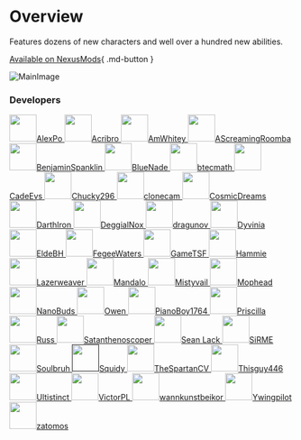# Overview

Features dozens of new characters and well over a hundred new abilities.

[Available on NexusMods](https://www.nexusmods.com/starwarsbattlefront22017/mods/7592){ .md-button }

![MainImage](https://staticdelivery.nexusmods.com/mods/2229/images/7592/7592-1674924853-1190615040.png)

### Developers

<a class="devs" href="https://www.nexusmods.com/starwarsjedifallenorder/users/86430143">
    <img class="no-lb" src="https://forums.nexusmods.com/uploads/profile/photo-thumb-86430143.jpg" width="48px"/>AlexPo
</a>
<a class="devs" href="https://acribro.artstation.com">
    <img class="no-lb" src="https://cdnb.artstation.com/p/users/avatars/002/819/735/large/6102192eaa6c4675e09fe36d8540c323.jpg" width="48px"/>Acribro
</a>
<a class="devs" href="https://www.nexusmods.com/starwarsbattlefront22017/users/75185453">
    <img class="no-lb" src="https://forums.nexusmods.com/uploads/profile/photo-75185453.png" width="48px"/>AmWhitey
</a>
<a class="devs" href="https://www.nexusmods.com/starwarsbattlefront22017/users/90993108">
    <img class="no-lb" src="https://forum.nexusmods.com/uploads/profile/photo-thumb-90993108.png" width="48px"/>AScreamingRoomba
</a>
<a class="devs" href="https://www.nexusmods.com/starwarsbattlefront22017/users/91711178">
    <img class="no-lb" src="https://forum.nexusmods.com/uploads/profile/photo-thumb-91711178.jpg" width="48px"/>BenjaminSpanklin
</a>
<a class="devs" href="https://www.nexusmods.com/starwarsbattlefront22017/users/85573843">
    <img class="no-lb" src="https://forum.nexusmods.com/uploads/profile/photo-thumb-85573843.jpg" width="48px"/>BlueNade
</a>
<a class="devs" href="https://www.nexusmods.com/users/96122843">
    <img class="no-lb" src="https://forum.nexusmods.com/uploads/profile/photo-thumb-96122843.png" width="48px"/>btecmath
</a>
<a class="devs" href="https://github.com/CadeEvs">
    <img class="no-lb" src="https://pbs.twimg.com/profile_images/1598458260973142017/SGV1p6cJ_400x400.jpg" width="48px"/>CadeEvs
</a>
<a class="devs" href="https://www.nexusmods.com/starwarsbattlefront22017/users/50364291">
    <img class="no-lb" src="https://forum.nexusmods.com/uploads/profile/photo-thumb-50364291.png?_r=1548501683" width="48px"/>Chucky296
</a>
<a class="devs" href="https://www.nexusmods.com/starwarsbattlefront22017/users/26626349">
    <img class="no-lb" src="https://www.nexusmods.com/assets/images/default/avatar.png" width="48px"/>clonecam
</a>
<a class="devs" href="https://github.com/CosmicDreamsOfCode">
    <img class="no-lb" src="https://avatars.githubusercontent.com/u/33284629" width="48px"/>CosmicDreams
</a>
<a class="devs" href="https://www.artstation.com/darth_ir0n">
    <img class="no-lb" src="https://cdna.artstation.com/p/users/avatars/003/301/040/large/56a65d27571435237c1c8d7e37a76eef.jpg" width="48px"/>DarthIron
</a>
<a class="devs" href="https://www.moddb.com/members/deggialnox/mods">
    <img class="no-lb" src="https://cdnb.artstation.com/p/users/avatars/001/610/909/large/b16050371380be6f3e59eb376cd28610.jpg" width="48px"/>DeggialNox
</a>
<a class="devs" href="https://www.nexusmods.com/starwarsbattlefront22017/users/100537993">
    <img class="no-lb" src="https://forum.nexusmods.com/uploads/profile/photo-thumb-100537993.png?_r=1643762433" width="48px"/>dragunov
</a>
<a class="devs" href="https://github.com/Dyvinia">
    <img class="no-lb" src="https://pbs.twimg.com/profile_images/1648431870659514370/RpOji4oG_400x400.jpg" width="48px"/>Dyvinia
</a>
<a class="devs" href="https://www.nexusmods.com/starwarsbattlefront22017/users/50706001">
    <img class="no-lb" src="https://forum.nexusmods.com/uploads/profile/photo-thumb-50706001.png" width="48px"/>EldeBH
</a>
<a class="devs" href="https://www.artstation.com/fegeewaters">
    <img class="no-lb" src="https://cdnb.artstation.com/p/users/avatars/004/867/117/large/91da7c5c08a382a4482caf5b76b29fca.jpg" width="48px"/>FegeeWaters
</a>
<a class="devs" href="https://www.nexusmods.com/starwarsbattlefront22017/users/50247216">
    <img class="no-lb" src="https://forum.nexusmods.com/uploads/profile/photo-thumb-50247216.jpg" width="48px"/>GameTSF
</a>
<a class="devs" href="https://www.artstation.com/hamflap8d">
    <img class="no-lb" src="https://cdnb.artstation.com/p/users/avatars/001/140/167/large/e64f7c0b9aee95c350d6729d02cab929.jpg" width="48px"/>Hammie
</a>
<a class="devs" href="https://www.nexusmods.com/starwarsbattlefront22017/users/89581623">
    <img class="no-lb" src="https://forum.nexusmods.com/uploads/profile/photo-thumb-89581623.png" width="48px"/>Lazerweaver
</a>
<a class="devs" href="https://www.artstation.com/mandalo">
    <img class="no-lb" src="https://cdnb.artstation.com/p/users/avatars/000/738/903/large/4568229eec0827472d96f6ab0c9ef6fa.jpg" width="48px"/>Mandalo
</a>
<a class="devs" href="https://www.nexusmods.com/starwarsbattlefront22017/users/98792048">
    <img class="no-lb" src="https://forum.nexusmods.com/uploads/profile/photo-thumb-98792048.png" width="48px"/>Mistyvail
</a>
<a class="devs" href="https://www.nexusmods.com/starwarsbattlefront22017/users/50279956">
    <img class="no-lb" src="https://cdn.discordapp.com/avatars/165828190332256257/ddf81a04d1cda1cdd2583f74a481bdd2.webp" width="48px"/>Mophead
</a>
<a class="devs" href="https://www.nexusmods.com/starwarsbattlefront22017/users/2736758">
    <img class="no-lb" src="https://forum.nexusmods.com/uploads/profile/photo-thumb-2736758.jpg?_r=1652911460" width="48px"/>NanoBuds
</a>
<a class="devs" href="https://www.nexusmods.com/starwarsbattlefront22017/users/95970763">
    <img class="no-lb" src="https://www.nexusmods.com/assets/images/default/avatar.png" width="48px"/>Owen
</a>
<a class="devs" href="https://www.nexusmods.com/starwarsbattlefront22017/users/73176903">
    <img class="no-lb" src="https://forum.nexusmods.com/uploads/profile/photo-thumb-73176903.png" width="48px"/>PianoBoy1764
</a>
<a class="devs" href="https://twitter.com/Witch_Priscylla">
    <img class="no-lb" src="https://pbs.twimg.com/profile_images/1691318741500395521/Z8qwWLz7_400x400.jpg" width="48px"/>Priscilla
</a>
<a class="devs" href="https://www.nexusmods.com/starwarsbattlefront22017/users/140217183">
    <img class="no-lb" src="https://www.nexusmods.com/assets/images/default/avatar.png" width="48px"/>Russ
</a>
<a class="devs" href="https://www.nexusmods.com/starwarsbattlefront22017/users/50265961">
    <img class="no-lb" src="https://forum.nexusmods.com/uploads/profile/photo-thumb-50265961.png" width="48px"/>Satanthenoscoper
</a>
<a class="devs" href="https://twitter.com/momentarilyepic">
    <img class="no-lb" src="https://pbs.twimg.com/profile_images/1418146355986448388/H8ZGvHc9_400x400.jpg" width="48px"/>Sean Lack
</a>
<a class="devs" href="https://www.nexusmods.com/starwarsbattlefront22017/users/35862475">
    <img class="no-lb" src="https://forum.nexusmods.com/uploads/profile/photo-thumb-35862475.png" width="48px"/>SiRME
</a>
<a class="devs" href="https://www.nexusmods.com/starwarsbattlefront22017/users/73309078">
    <img class="no-lb" src="https://forum.nexusmods.com/uploads/profile/photo-thumb-73309078.png" width="48px"/>Soulbruh
</a>
<a class="devs" href="">
    <img class="no-lb" src="https://cdn.discordapp.com/avatars/443908039339409409/3af7a3029d5c2405f159ceb289e47b41.png" width="48px"/>Squidy
</a>
<a class="devs" href="https://www.nexusmods.com/starwarsbattlefront22017/users/85153988">
    <img class="no-lb" src="https://forum.nexusmods.com/uploads/profile/photo-thumb-85153988.png" width="48px"/>TheSpartanCV
</a>
<a class="devs" href="https://www.nexusmods.com/starwarsbattlefront22017/users/94065553">
    <img class="no-lb" src="https://secure.gravatar.com/avatar/e98fe794ebd62a78c63ab7de635120e0" width="48px"/>Thisguy446
</a>
<a class="devs" href="https://www.nexusmods.com/starwarsbattlefront22017/users/77916933">
    <img class="no-lb" src="https://media.discordapp.net/attachments/923061853813350461/1086504415227293746/image.png" width="48px"/>Ultistinct
</a>
<a class="devs" href="https://twitter.com/VictorPL2003">
    <img class="no-lb" src="https://pbs.twimg.com/profile_images/1695494833299718144/fv4ZO-Yx_400x400.jpg" width="48px"/>VictorPL
</a>
<a class="devs" href="https://github.com/wannkunstbeikor">
    <img class="no-lb" src="https://cdn.discordapp.com/attachments/1030536483318284308/1155613413238636674/e79b457aeda4fc9e71d9e1c139cb3796.png" width="48px"/>wannkunstbeikor
</a>
<a class="devs" href="https://www.nexusmods.com/starwarsbattlefront22017/users/93017128">
    <img class="no-lb" src="https://forum.nexusmods.com/uploads/profile/photo-thumb-93017128.jpg" width="48px"/>Ywingpilot
</a>
<a class="devs" href="https://www.nexusmods.com/starwarsbattlefront22017/users/51785036">
    <img class="no-lb" src="https://forum.nexusmods.com/uploads/profile/photo-thumb-51785036.jpg?_r=1634681743" width="48px"/>zatomos
</a>